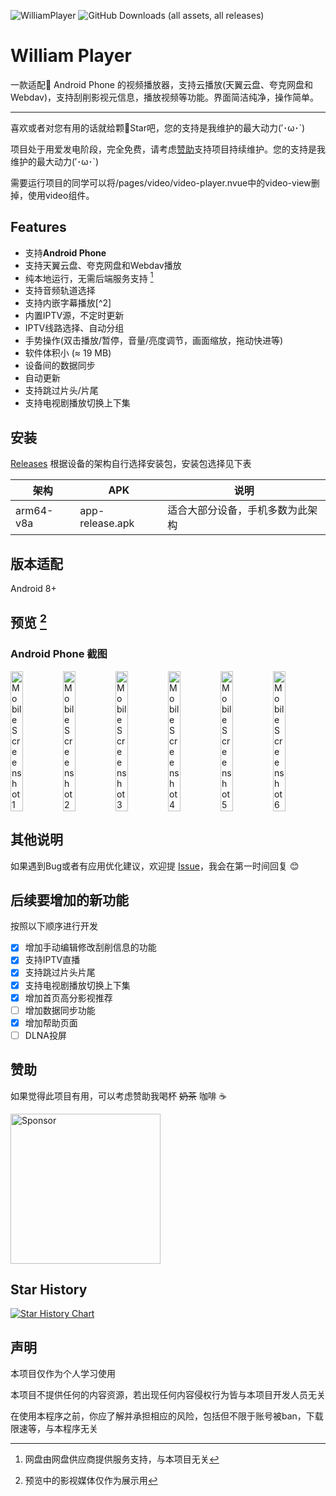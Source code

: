 ![WilliamPlayer](https://socialify.git.ci/chenweiliang6/William-Player/image?custom_description=%E4%B8%80%E6%AC%BE%E9%80%82%E9%85%8D%F0%9F%93%B1%20Android%20Phone%20%E7%9A%84%E8%A7%86%E9%A2%91%E6%92%AD%E6%94%BE%E5%99%A8%EF%BC%81&description=1&font=Source+Code+Pro&forks=1&issues=1&logo=https://gitee.com/CWLcwl0219/webdav-video-player/raw/master/static/app-logo1.png&name=1&pattern=Plus&pulls=1&stargazers=1&theme=Auto)
![GitHub Downloads (all assets, all releases)](https://img.shields.io/github/downloads/chenweiliang6/William-Player/total)
# William Player
一款适配📱 Android Phone 的视频播放器，支持云播放(天翼云盘、夸克网盘和Webdav)，支持刮削影视元信息，播放视频等功能。界面简洁纯净，操作简单。

---

喜欢或者对您有用的话就给颗🌟Star吧，您的支持是我维护的最大动力(′･ω･`)

项目处于用爱发电阶段，完全免费，请考虑[赞助](#赞助)支持项目持续维护。您的支持是我维护的最大动力(′･ω･`)

需要运行项目的同学可以将/pages/video/video-player.nvue中的video-view删掉，使用video组件。

## Features

- 支持**Android Phone**
- 支持天翼云盘、夸克网盘和Webdav播放
- 纯本地运行，无需后端服务支持 [^1]
- 支持音频轨道选择
- 支持内嵌字幕播放[^2]
- 内置IPTV源，不定时更新
- IPTV线路选择、自动分组
- 手势操作(双击播放/暂停，音量/亮度调节，画面缩放，拖动快进等)
- 软件体积小 (≈ 19 MB)
- 设备间的数据同步
- 自动更新
- 支持跳过片头/片尾
- 支持电视剧播放切换上下集
<!-- - 支持文件下载和边下边播
- 支持多线程网络加速
- 支持网盘文件的整理
- 多账号登录
- 浅色和深色模式
- DLNA投屏 -->


[^1]: 网盘由网盘供应商提供服务支持，与本项目无关


## 安装

[Releases](https://gitee.com/CWLcwl0219/William-Player/releases/download/1.0.8/app-release.apk) 根据设备的架构自行选择安装包，安装包选择见下表

| 架构          | APK                         | 说明                   |
|-------------|-----------------------------|----------------------|
| arm64-v8a   | app-release.apk   | 适合大部分设备，手机多数为此架构     |

## 版本适配

Android 8+

## 预览 [^3]

### Android Phone 截图

<div style="display: flex;">
<img src="https://gitee.com/CWLcwl0219/drawing-bed/raw/master/img/Screenshot_20250416_143400_com_android_williamplayer_PandoraEntryActivity.jpg" alt="Mobile Screenshot 1" width="24%"/>
<img src="https://gitee.com/CWLcwl0219/drawing-bed/raw/master/img/Screenshot_20250416_143523_com_android_williamplayer_PandoraEntryActivity.jpg" alt="Mobile Screenshot 2" width="24%"/>
<img src="https://gitee.com/CWLcwl0219/drawing-bed/raw/master/img/Screenshot_20250416_143545_com_android_williamplayer_PandoraEntryActivity.jpg" alt="Mobile Screenshot 3" width="24%"/>
<img src="https://gitee.com/CWLcwl0219/drawing-bed/raw/master/img/Screenshot_20250416_143607_com_android_williamplayer_PandoraEntryActivity.jpg" alt="Mobile Screenshot 4" width="24%"/>
<img src="https://gitee.com/CWLcwl0219/drawing-bed/raw/master/img/Screenshot_20250416_143622_com_android_williamplayer_PandoraEntryActivity.jpg" alt="Mobile Screenshot 5" width="24%"/>
<img src="https://gitee.com/CWLcwl0219/drawing-bed/raw/master/img/bea9d2e3f9500a447821d40d230c59a1.png" alt="Mobile Screenshot 6" width="24%"/>
</div>

[^3]: 预览中的影视媒体仅作为展示用

## 其他说明

如果遇到Bug或者有应用优化建议，欢迎提 [Issue](https://gitee.com/CWLcwl0219/webdav-video-player/issues)，我会在第一时间回复 😊

## 后续要增加的新功能

按照以下顺序进行开发

- [x] 增加手动编辑修改刮削信息的功能
- [x] 支持IPTV直播
- [x] 支持跳过片头片尾
- [x] 支持电视剧播放切换上下集
- [x] 增加首页高分影视推荐
- [ ] 增加数据同步功能
- [x] 增加帮助页面
- [ ] DLNA投屏

## 赞助

如果觉得此项目有用，可以考虑赞助我喝杯 ~~奶茶~~ 咖啡 ☕

<img src="https://gitee.com/CWLcwl0219/William-Player/raw/master/static/zanshang.jpg" alt="Sponsor" width="240"/>


## Star History

<a href="https://star-history.com/#chenweiliang6/William-Player&Date">
 <picture>
   <source media="(prefers-color-scheme: dark)" srcset="https://api.star-history.com/svg?repos=chenweiliang6/William-Player&type=Date&theme=dark" />
   <source media="(prefers-color-scheme: light)" srcset="https://api.star-history.com/svg?repos=chenweiliang6/William-Player&type=Date" />
   <img alt="Star History Chart" src="https://api.star-history.com/svg?repos=chenweiliang6/William-Player&type=Date" />
 </picture>
</a>

## 声明

本项目仅作为个人学习使用

本项目不提供任何的内容资源，若出现任何内容侵权行为皆与本项目开发人员无关

在使用本程序之前，你应了解并承担相应的风险，包括但不限于账号被ban，下载限速等，与本程序无关


